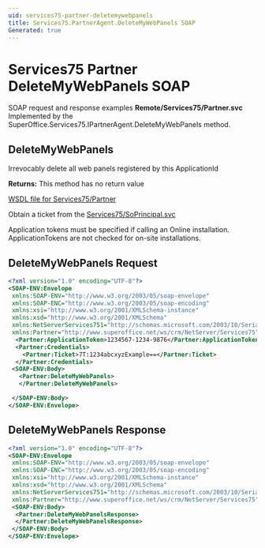 ```yaml
---
uid: services75-partner-deletemywebpanels
title: Services75.PartnerAgent.DeleteMyWebPanels SOAP
Generated: true
---
```


# Services75 Partner DeleteMyWebPanels SOAP

SOAP request and response examples **Remote/Services75/Partner.svc**
Implemented by the <see cref="M:SuperOffice.Services75.IPartnerAgent.DeleteMyWebPanels">SuperOffice.Services75.IPartnerAgent.DeleteMyWebPanels</see> method.

## DeleteMyWebPanels

Irrevocably delete all web panels registered by this ApplicationId


**Returns:** This method has no return value


[WSDL file for Services75/Partner](../Services75-Partner.md)

Obtain a ticket from the [Services75/SoPrincipal.svc](../SoPrincipal/SoPrincipal.md)

Application tokens must be specified if calling an Online installation. ApplicationTokens are not checked for on-site installations.

## DeleteMyWebPanels Request

```xml
<?xml version="1.0" encoding="UTF-8"?>
<SOAP-ENV:Envelope
 xmlns:SOAP-ENV="http://www.w3.org/2003/05/soap-envelope"
 xmlns:SOAP-ENC="http://www.w3.org/2003/05/soap-encoding"
 xmlns:xsi="http://www.w3.org/2001/XMLSchema-instance"
 xmlns:xsd="http://www.w3.org/2001/XMLSchema"
 xmlns:NetServerServices751="http://schemas.microsoft.com/2003/10/Serialization/"
 xmlns:Partner="http://www.superoffice.net/ws/crm/NetServer/Services75">
  <Partner:ApplicationToken>1234567-1234-9876</Partner:ApplicationToken>
  <Partner:Credentials>
    <Partner:Ticket>7T:1234abcxyzExample==</Partner:Ticket>
  </Partner:Credentials>
 <SOAP-ENV:Body>
   <Partner:DeleteMyWebPanels>
   </Partner:DeleteMyWebPanels>

 </SOAP-ENV:Body>
</SOAP-ENV:Envelope>

```


## DeleteMyWebPanels Response

```xml
<?xml version="1.0" encoding="UTF-8"?>
<SOAP-ENV:Envelope
 xmlns:SOAP-ENV="http://www.w3.org/2003/05/soap-envelope"
 xmlns:SOAP-ENC="http://www.w3.org/2003/05/soap-encoding"
 xmlns:xsi="http://www.w3.org/2001/XMLSchema-instance"
 xmlns:xsd="http://www.w3.org/2001/XMLSchema"
 xmlns:NetServerServices751="http://schemas.microsoft.com/2003/10/Serialization/"
 xmlns:Partner="http://www.superoffice.net/ws/crm/NetServer/Services75">
 <SOAP-ENV:Body>
  <Partner:DeleteMyWebPanelsResponse>
  </Partner:DeleteMyWebPanelsResponse>
 </SOAP-ENV:Body>
</SOAP-ENV:Envelope>

```

